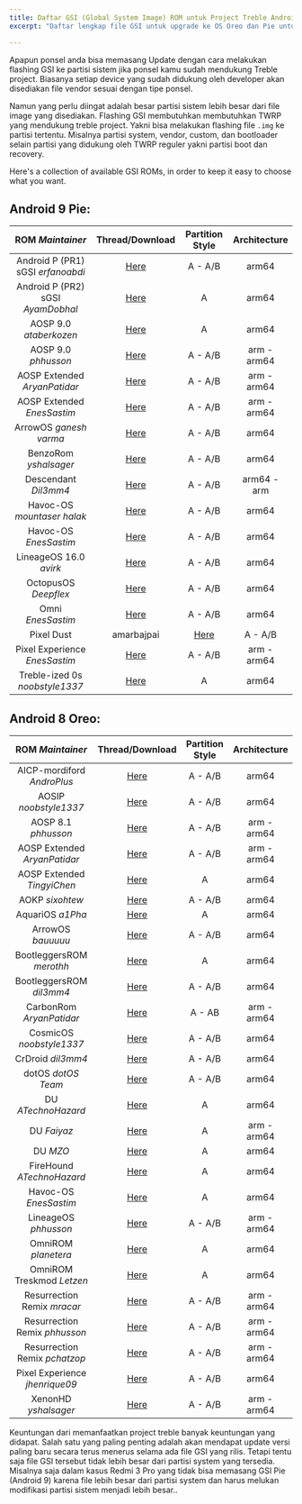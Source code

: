 ```yaml
---
title: Daftar GSI (Global System Image) ROM untuk Project Treble Android
excerpt: "Daftar lengkap file GSI untuk upgrade ke OS Oreo dan Pie untuk semua jenis ponsel"

---
```


Apapun ponsel anda bisa memasang Update dengan cara melakukan flashing GSI ke partisi sistem jika ponsel kamu sudah mendukung Treble project. Biasanya setiap device yang sudah didukung oleh developer akan disediakan file vendor sesuai dengan tipe ponsel.

Namun yang perlu diingat adalah besar partisi sistem lebih besar dari file image yang disediakan. Flashing GSI membutuhkan membutuhkan TWRP yang mendukung treble project. Yakni bisa melakukan flashing file `.img` ke partisi tertentu. Misalnya partisi system, vendor, custom, dan bootloader selain partisi yang didukung oleh TWRP reguler yakni partisi boot dan recovery.

Here's a collection of available GSI ROMs, in order to keep it easy to choose what you want.

## Android 9 Pie:

|ROM _Maintainer_|Thread/Download|Partition Style|Architecture|
|:-:|:-:|:-:|:-:|
|Android P (PR1) sGSI _erfanoabdi_|[Here](https://forum.xda-developers.com/project-treble/trebleenabled-device-development/rom-android-p-developer-preview-t3816659)|A - A/B|arm64|
|Android P (PR2) sGSI _AyamDobhal_|[Here](https://forum.xda-developers.com/project-treble/trebleenabled-device-development-a-only-roms/ported-p-sgsi-pr2-t3845789)|A|arm64|
|AOSP 9.0 _ataberkozen_|[Here](https://forum.xda-developers.com/project-treble/trebleenabled-device-development/aosp-9-0-android-9-0-gsi-t3826357)|A|arm64|
|AOSP 9.0 _phhusson_|[Here](https://forum.xda-developers.com/project-treble/trebleenabled-device-development/aosp-9-0-phh-treble-t3831915)|A - A/B|arm - arm64|
|AOSP Extended _AryanPatidar_|[Here](https://forum.xda-developers.com/project-treble/trebleenabled-device-development/rom-aosp-extended-t3821934)|A - A/B |arm - arm64|
|AOSP Extended _EnesSastim_|[Here](https://downloads.aospextended.com/treble_gsi)|A - A/B |arm - arm64|
|ArrowOS _ganesh varma_|[Here](https://forum.xda-developers.com/project-treble/trebleenabled-device-development/gsi-arrowos-t3835111)|A - A/B|arm64|
|BenzoRom _yshalsager_|[Here](https://forum.xda-developers.com/project-treble/trebleenabled-device-development/gsi-benzo-rom-9-0-t3837127)|A - A/B|arm64|
|Descendant _Dil3mm4_|[Here](https://forum.xda-developers.com/project-treble/trebleenabled-device-development/descendant-android-pie-custom-rom-ver-t3840578)|A - A/B| arm64 - arm|
|Havoc-OS _mountaser halak_|[Here](https://forum.xda-developers.com/project-treble/trebleenabled-device-development/gsi-havocos-v2-0-t3855601)|A - A/B|arm64|
|Havoc-OS _EnesSastim_|[Here](https://forum.xda-developers.com/project-treble/trebleenabled-device-development/rom-havoc-os-8-1-t3819050)|A - A/B|arm64|
|LineageOS 16.0 _avirk_|[Here](https://forum.xda-developers.com/project-treble/trebleenabled-device-development/experimental-lineageos-16-0-treble-t3835094)|A - A/B|arm64|
|OctopusOS _Deepflex_|[Here](https://forum.xda-developers.com/project-treble/trebleenabled-device-development/9-0-octopusos-t3859233)|A - A/B|arm64|
|Omni _EnesSastim_|[Here](https://github.com/EnesSastim/Downloads/releases)|A - A/B|arm64|
|Pixel Dust|amarbajpai|[Here](https://forum.xda-developers.com/project-treble/trebleenabled-device-development/9-0-pixel-dust-pie-t3862484)|A - A/B|arm64|
|Pixel Experience _EnesSastim_|[Here](https://forum.xda-developers.com/project-treble/trebleenabled-device-development/9-0-pixelexperience-p-t3833294)|A - A/B|arm - arm64|
|Treble-ized 0s _noobstyle1337_|[Here](https://forum.xda-developers.com/project-treble/trebleenabled-device-development/9-0-treble-ized-0s-28-08-2018-t3835092)|A|arm64|

## Android 8 Oreo:

|ROM _Maintainer_|Thread/Download|Partition Style|Architecture|
|:-:|:-:|:-:|:-:|
|AICP-mordiford _AndroPlus_|[Here](https://treble.andro.plus)|A - A/B|arm64|
|AOSIP _noobstyle1337_|[Here](https://forum.xda-developers.com/project-treble/trebleenabled-device-development/aosip-t3792494)|A - A/B|arm64|
|AOSP 8.1 _phhusson_|[Here](https://forum.xda-developers.com/project-treble/trebleenabled-device-development/experimental-phh-treble-t3709659)|A - A/B|arm - arm64|
|AOSP Extended _AryanPatidar_|[Here](https://forum.xda-developers.com/project-treble/trebleenabled-device-development/rom-aosp-extended-t3821934)|A - A/B |arm - arm64|
|AOSP Extended _TingyiChen_|[Here](https://forum.xda-developers.com/project-treble/trebleenabled-device-development/rom-aospextended-rom-v5-5-t3797509)|A|arm64|
|AOKP _sixohtew_|[Here](https://forum.xda-developers.com/project-treble/trebleenabled-device-development/aokp-t3772379)|A - A/B|arm64|
|AquariOS _a1Pha_|[Here](https://www.storozhev.net/p20pro/aquarios-system-arm64_aonly_0.1.img)|A|arm64|
|ArrowOS _bauuuuu_|[Here](https://forum.xda-developers.com/project-treble/trebleenabled-device-development/rom-arrowos-gsi-t3819467)|A - A/B|arm64|
|BootleggersROM _merothh_|[Here](https://www.androidfilehost.com/?fid=890278863836285424)|A|arm64|
|BootleggersROM _dil3mm4_|[Here](https://forum.xda-developers.com/project-treble/trebleenabled-device-development/shishufied-bootleggers-2-3-gsi-t3808144)|A - A/B|arm64|
|CarbonRom _AryanPatidar_|[Here](https://forum.xda-developers.com/project-treble/trebleenabled-device-development/rom-carbonrom-noct-t3821947)|A - AB |arm - arm64|
|CosmicOS _noobstyle1337_|[Here](https://forum.xda-developers.com/project-treble/trebleenabled-device-development/cosmic-ospulsar8-1-0201805243-2-t3794806)|A - A/B|arm64|
|CrDroid _dil3mm4_|[Here](https://forum.xda-developers.com/project-treble/trebleenabled-device-development/official-crdroid-4-4-t3813104)|A - A/B|arm64|
|dotOS _dotOS Team_|[Here](https://forum.xda-developers.com/project-treble/trebleenabled-device-development/official-droidontime-dotos-2-x-t3794338)|A - A/B|arm64|
|DU _ATechnoHazard_|[Here](https://androidfilehost.com/?fid=674106145207487736)|A|arm64|
|DU _Faiyaz_|[Here]( https://drive.google.com/folderview?id=1SsPuw3ZtTvoslJyqwSJsmDQ42qvJvYVN)|A|arm - arm64|
|DU _MZO_|[Here](https://androidfilehost.com/?fid=890129502657595791)|A|arm64|
|FireHound _ATechnoHazard_|[Here](https://basketbuild.com/uploads/devs/ATechnoHazard/FireHound-4.5-UNOFFICIAL-20180430-treble.zip)|A|arm64|
|Havoc-OS _EnesSastim_|[Here](https://forum.xda-developers.com/project-treble/trebleenabled-device-development/rom-havoc-os-8-1-t3819050)|A|arm64|
|LineageOS _phhusson_|[Here](https://forum.xda-developers.com/project-treble/trebleenabled-device-development/lineage-phh-treble-t3767690)|A - A/B|arm - arm64|
|OmniROM _planetera_|[Here](https://forum.xda-developers.com/project-treble/trebleenabled-device-development/rom-omnirom-8-1-t3824159)|A|arm64|
|OmniROM Treskmod _Letzen_|[Here](https://forum.xda-developers.com/project-treble/trebleenabled-device-development/rom-8-1-omnirom-treskmod-t3818188)|A|arm64|
|Resurrection Remix _mracar_|[Here](https://forum.xda-developers.com/project-treble/trebleenabled-device-development/gsi-resurrection-remix-o-6-1-0-t3811299)|A - A/B|arm - arm64|
|Resurrection Remix _phhusson_|[Here](https://forum.xda-developers.com/project-treble/trebleenabled-device-development/resurrection-remix-phh-treble-t3767688)|A - A/B|arm - arm64|
|Resurrection Remix _pchatzop_|[Here](https://forum.xda-developers.com/project-treble/trebleenabled-device-development/unofficial-treble-enabled-resurrection-t3761279)|A - A/B|arm - arm64|
|Pixel Experience _jhenrique09_|[Here](https://forum.xda-developers.com/project-treble/trebleenabled-device-development/8-1-0-pixel-experience-t3796011)|A - A/B|arm64|
|XenonHD _yshalsager_|[Here](https://forum.xda-developers.com/project-treble/trebleenabled-device-development/8-1-0-xenonhd-t3800543)|A - A/B|arm - arm64|

Keuntungan dari memanfaatkan project treble banyak keuntungan yang didapat. Salah satu yang paling penting adalah akan mendapat update versi paling baru secara terus menerus selama ada file GSI yang rilis. Tetapi tentu saja file GSI tersebut tidak lebih besar dari partisi system yang tersedia. Misalnya saja dalam kasus Redmi 3 Pro yang tidak bisa memasang GSI Pie (Android 9) karena file lebih besar dari partisi system dan harus melukan modifikasi partisi sistem menjadi lebih besar..
